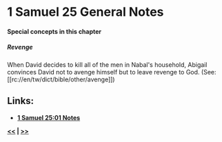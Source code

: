 # 1 Samuel 25 General Notes #

#### Special concepts in this chapter ####

##### Revenge #####
When David decides to kill all of the men in Nabal's household, Abigail convinces David not to avenge himself but to leave revenge to God. (See: [[rc://en/tw/dict/bible/other/avenge]])

 

## Links: ##

* __[1 Samuel 25:01 Notes](./01.md)__

__[<<](../24/intro.md) | [>>](../26/intro.md)__
